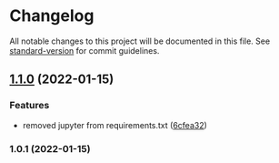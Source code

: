 # Changelog

All notable changes to this project will be documented in this file. See [standard-version](https://github.com/conventional-changelog/standard-version) for commit guidelines.

## [1.1.0](https://github.com/amikewatson/Learn-Amazon-SageMaker-second-edition/compare/v1.0.1...v1.1.0) (2022-01-15)


### Features

* removed jupyter from requirements.txt ([6cfea32](https://github.com/amikewatson/Learn-Amazon-SageMaker-second-edition/commit/6cfea32180c6c6cedc76c3a36d652938c23b6a62))

### 1.0.1 (2022-01-15)
